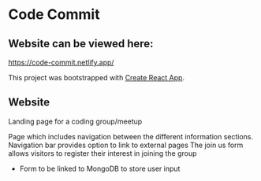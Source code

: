 # Code Commit 

## Website can be viewed here:
https://code-commit.netlify.app/

This project was bootstrapped with [Create React App](https://github.com/facebook/create-react-app).

## Website 
Landing page for a coding group/meetup

Page which includes navigation between the different information sections. 
Navigation bar provides option to link to external pages
The join us form allows visitors to register their interest in joining the group

* Form to be linked to MongoDB to store user input
